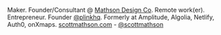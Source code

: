 Maker. Founder/Consultant @ [Mathson Design Co](https://mathsondesignco.com/?ref=githubreadme). Remote work(er). Entrepreneur. Founder [@plinkhq](https://plinkhq.com/?ref=githubreadme). Formerly at Amplitude, Algolia, Netlify, Auth0, onXmaps. [scottmathson.com](https://scottmathson.com/?ref=githubreadme) - [@scottmathson](https://twitter.com/scottmathson)
